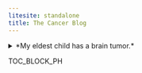 ```yaml
---
litesite: standalone
title: The Cancer Blog
---
```

<details>
<summary>
*My eldest child has a brain tumor.*
</summary>

Those were the first words of my second-ever blog post back in 2006. I'd started the blog as a place to store ideas and random musings, but it soon became The Cancer Blog, read by friends and family and very many strangers around the globe. It ended up a treasure trove of blow-by-blow reporting that I've been grateful to have ever since. 

After my daughter died, I eventually took the blog down; I created an anonymized website, *Sadie's Brain Tumor*, to share the medical details. But I think it's precisely the personal that helped me when we were in the thick of things. I felt less alone because other people shared not just their MRIs and symptoms, but their days and nights and grief. If you're going through someone's cancer, I hope this journal will help you feel less alone, too.

Her real name was Meghan, by the way.

</details>

TOC_BLOCK_PH
